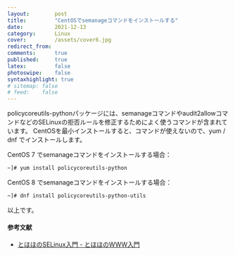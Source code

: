 ```yaml
---
layout:        post
title:         "CentOSでsemanageコマンドをインストールする"
date:          2021-12-13
category:      Linux
cover:         /assets/cover6.jpg
redirect_from:
comments:      true
published:     true
latex:         false
photoswipe:    false
syntaxhighlight: true
# sitemap: false
# feed:    false
---
```


policycoreutils-pythonパッケージには、semanageコマンドやaudit2allowコマンドなどのSELinuxの拒否ルールを修正するためによく使うコマンドが含まれています。
CentOSを最小インストールすると、コマンドが使えないので、yum / dnf でインストールします。

CentOS 7 でsemanageコマンドをインストールする場合：
```bash
~]# yum install policycoreutils-python
```
CentOS 8 でsemanageコマンドをインストールする場合：
```bash
~]# dnf install policycoreutils-python-utils
```
以上です。

#### 参考文献
- [とほほのSELinux入門 - とほほのWWW入門](https://www.tohoho-web.com/ex/selinux.html)
